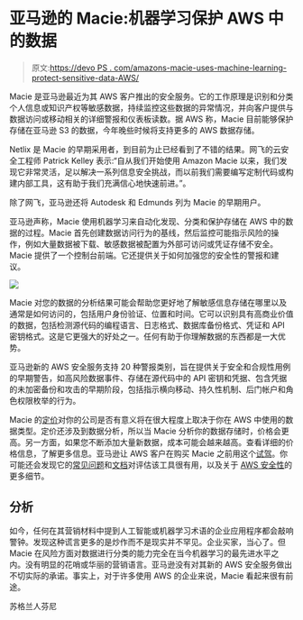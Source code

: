# 亚马逊的 Macie:机器学习保护 AWS 中的数据

> 原文:[https://devo PS . com/amazons-macie-uses-machine-learning-protect-sensitive-data-AWS/](https://devops.com/amazons-macie-uses-machine-learning-protect-sensitive-data-aws/)

Macie 是亚马逊最近为其 AWS 客户推出的安全服务。它的工作原理是识别和分类个人信息或知识产权等敏感数据，持续监控这些数据的异常情况，并向客户提供与数据访问或移动相关的详细警报和仪表板读数。据 AWS 称，Macie 目前能够保护存储在亚马逊 S3 的数据，今年晚些时候将支持更多的 AWS 数据存储。

Netlix 是 Macie 的早期采用者，到目前为止已经看到了不错的结果。网飞的云安全工程师 Patrick Kelley 表示:“自从我们开始使用 Amazon Macie 以来，我们发现它非常灵活，足以解决一系列信息安全挑战，而以前我们需要编写定制代码或构建内部工具，这有助于我们充满信心地快速前进。”。

除了网飞，亚马逊还将 Autodesk 和 Edmunds 列为 Macie 的早期用户。

亚马逊声称，Macie 使用机器学习来自动化发现、分类和保护存储在 AWS 中的数据的过程。Macie 首先创建数据访问行为的基线，然后监控可能指示风险的操作，例如大量数据被下载、敏感数据被配置为外部可访问或凭证存储不安全。Macie 提供了一个控制台前端。它还提供关于如何加强您的安全性的警报和建议。

![](../Images/fc1eabdd4e3e356e10cb206ee2ab8555.png)

Macie 对您的数据的分析结果可能会帮助您更好地了解敏感信息存储在哪里以及通常是如何访问的，包括用户身份验证、位置和时间。它可以识别具有高商业价值的数据，包括检测源代码的编程语言、日志格式、数据库备份格式、凭证和 API 密钥格式。这是它更强大的好处之一。任何有助于你理解数据的东西都是一大优势。

亚马逊新的 AWS 安全服务支持 20 种警报类别，旨在提供关于安全和合规性用例的早期警告，如高风险数据事件、存储在源代码中的 API 密钥和凭据、包含凭据的未加密备份和攻击的早期阶段，包括指示横向移动、持久性机制、后门帐户和角色权限枚举的行为。

Macie 的[定价](https://aws.amazon.com/macie/pricing/)对你的公司是否有意义将在很大程度上取决于你在 AWS 中使用的数据类型。定价还涉及到数据分析，所以当 Macie 分析你的数据存储时，价格会更高。另一方面，如果您不断添加大量新数据，成本可能会越来越高。查看详细的价格信息，了解更多信息。亚马逊让 AWS 客户在购买 Macie 之前用这个[试驾](https://us-east-1.redirection.macie.aws.amazon.com/)。你可能还会发现它的[常见问题](https://aws.amazon.com/macie/faq/)和[文档](https://docs.aws.amazon.com/macie/latest/userguide)对评估该工具很有用，以及关于 [AWS 安全性](https://aws.amazon.com/security/)的更多细节。

## 分析

如今，任何在其营销材料中提到人工智能或机器学习术语的企业应用程序都会敲响警钟。发现这种谎言更多的是炒作而不是现实并不罕见。企业买家，当心了。但 Macie 在风险方面对数据进行分类的能力完全在当今机器学习的最先进水平之内。没有明显的花哨或华丽的营销语言。亚马逊没有对其新的 AWS 安全服务做出不切实际的承诺。事实上，对于许多使用 AWS 的企业来说，Macie 看起来很有前途。

苏格兰人芬尼